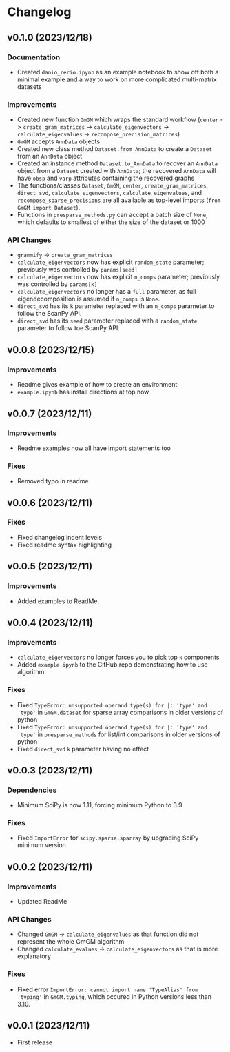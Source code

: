 # Changelog

## v0.1.0 (2023/12/18)

### Documentation
- Created `danio_rerio.ipynb` as an example notebook to show off both a minimal example and a way to work on more complicated multi-matrix datasets

### Improvements
- Created new function `GmGM` which wraps the standard workflow (`center` -> `create_gram_matrices` -> `calculate_eigenvectors` -> `calculate_eigenvalues` -> `recompose_precision_matrices`)
- `GmGM` accepts `AnnData` objects
- Created new class method `Dataset.from_AnnData` to create a `Dataset` from an `AnnData` object
- Created an instance method `Dataset.to_AnnData` to recover an `AnnData` object from a `Dataset` created with `AnnData`; the recovered `AnnData` will have `obsp` and `varp` attributes containing the recovered graphs
- The functions/classes `Dataset`, `GmGM`, `center`, `create_gram_matrices`, `direct_svd`, `calculate_eigenvectors`, `calculate_eigenvalues`, and `recompose_sparse_precisions` are all available as top-level imports (`from GmGM import Dataset`).
- Functions in `presparse_methods.py` can accept a batch size of `None`, which defaults to smallest of either the size of the dataset or 1000

### API Changes
- `grammify` -> `create_gram_matrices`
- `calculate_eigenvectors` now has explicit `random_state` parameter; previously was controlled by `params[seed]`
- `calculate_eigenvectors` now has explicit `n_comps` parameter; previously was controlled by `params[k]`
- `calculate_eigenvectors` no longer has a `full` parameter, as full eigendecomposition is assumed if `n_comps` is `None`.
- `direct_svd` has its `k` parameter replaced with an `n_comps` parameter to follow the ScanPy API.
- `direct_svd` has its `seed` parameter replaced with a `random_state` parameter to follow toe ScanPy API.

## v0.0.8 (2023/12/15)

### Improvements
- Readme gives example of how to create an environment
- `example.ipynb` has install directions at top now

## v0.0.7 (2023/12/11)

### Improvements
- Readme examples now all have import statements too

### Fixes
- Removed typo in readme

## v0.0.6 (2023/12/11)

### Fixes
- Fixed changelog indent levels
- Fixed readme syntax highlighting

## v0.0.5 (2023/12/11)

### Improvements
- Added examples to ReadMe.

## v0.0.4 (2023/12/11)

### Improvements
- `calculate_eigenvectors` no longer forces you to pick top `k` components
- Added `example.ipynb` to the GitHub repo demonstrating how to use algorithm

### Fixes
- Fixed `TypeError: unsupported operand type(s) for |: 'type' and 'type'` in `GmGM.dataset` for sparse array comparisons in older versions of python
- Fixed `TypeError: unsupported operand type(s) for |: 'type' and 'type'` in `presparse_methods` for list/int comparisons in older versions of python
- Fixed `direct_svd` `k` parameter having no effect

## v0.0.3 (2023/12/11)

### Dependencies
- Minimum SciPy is now 1.11, forcing minimum Python to 3.9

### Fixes
- Fixed `ImportError` for `scipy.sparse.sparray` by upgrading SciPy minimum version

## v0.0.2 (2023/12/11)

### Improvements

- Updated ReadMe

### API Changes

- Changed `GmGM` -> `calculate_eigenvalues` as that function did not represent the whole GmGM algorithm
- Changed `calculate_evalues` -> `calculate_eigenvectors` as that is more explanatory

### Fixes
- Fixed error `ImportError: cannot import name 'TypeAlias' from 'typing'` in `GmGM.typing`, which occured in Python versions less than 3.10.

## v0.0.1 (2023/12/11)

- First release